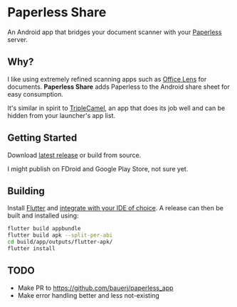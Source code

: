 # Paperless Share

An Android app that bridges your document scanner with your [Paperless](https://github.com/jonaswinkler/paperless-ng) server.

## Why?

I like using extremely refined scanning apps such as [Office Lens](https://play.google.com/store/apps/details?id=com.microsoft.office.officelens&hl=en_US&gl=US) for documents. **Paperless Share** adds Paperless to the Android share sheet for easy consumption.

It's similar in spirit to [TripleCamel](https://github.com/ebaschiera/TripleCamel), an app that does its job well and can be hidden from your launcher's app list.

## Getting Started

Download [latest release](https://github.com/qcasey/paperless_share/releases/) or build from source.

I might publish on FDroid and Google Play Store, not sure yet.

## Building

Install [Flutter](https://flutter.dev/docs/get-started/install) and [integrate with your IDE of choice](https://flutter.dev/docs/get-started/editor?tab=vscode). A release can then be built and installed using:

```bash
flutter build appbundle
flutter build apk --split-per-abi
cd build/app/outputs/flutter-apk/
flutter install
```

## TODO

* Make PR to https://github.com/bauerj/paperless_app
* Make error handling better and less not-existing
